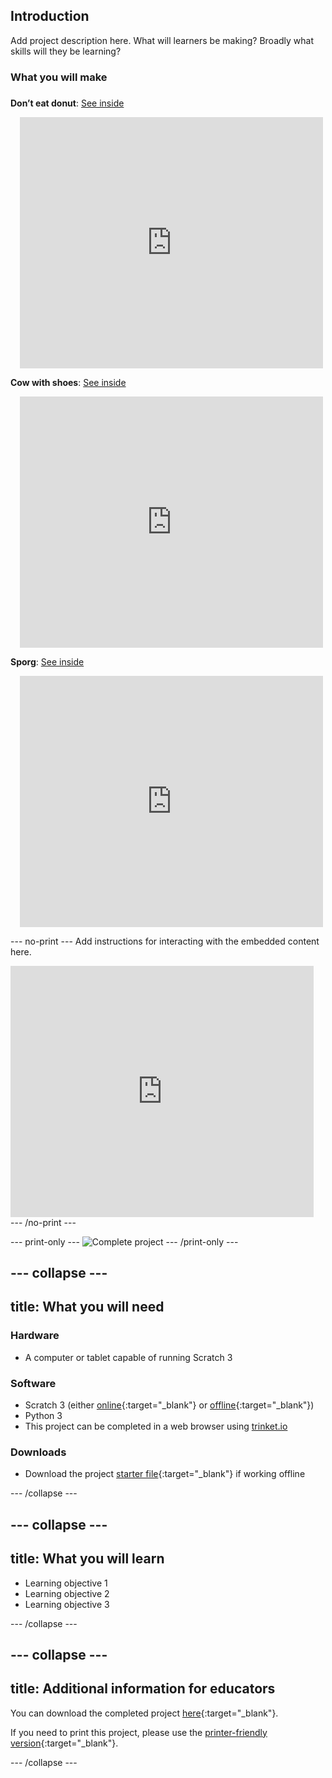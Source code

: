 ## Introduction

Add project description here. What will learners be making? Broadly what skills will they be learning?

### What you will make

<div class="c-project-panel c-project-panel--hints">
<h3 class="c-project-panel__heading js-project-panel__toggle">

</h3>

<div class="c-project-panel__content js-project-panel--initialise-swiper u-hidden">
<div class="c-project-panel__swiper">
<div class="c-project-panel__swiper-wrapper">
<div class="c-project-panel__swiper-slide">
<p><strong>Don’t eat donut</strong>: <a href="https://scratch.mit.edu/projects/495865093/editor" target="_blank">See inside</a></p>
<div class="scratch-preview" style="margin-left: 15px;">
<iframe allowtransparency="true" width="485" height="402" src="https://scratch.mit.edu/projects/embed/495865093/?autostart=false" frameborder="0"></iframe>
</div>

</div>

<div class="c-project-panel__swiper-slide">
<p><strong>Cow with shoes</strong>: <a href="https://scratch.mit.edu/projects/723797674/editor" target="_blank">See inside</a></p>
<div class="scratch-preview" style="margin-left: 15px;">
  <iframe allowtransparency="true" width="485" height="402" src="https://scratch.mit.edu/projects/embed/723797674/?autostart=false" frameborder="0"></iframe>
</div>

</div>

<div class="c-project-panel__swiper-slide">
<p><strong>Sporg</strong>: <a href="https://scratch.mit.edu/projects/495865892/editor" target="_blank">See inside</a></p>
<div class="scratch-preview" style="margin-left: 15px;">
<iframe allowtransparency="true" width="485" height="402" src="https://scratch.mit.edu/projects/embed/495865892/?autostart=false" frameborder="0"></iframe>
</div>

</div>
</div>

<div class="c-project-panel__swiper-pagination">
<span class="c-project-panel__swiper-bullet"></span>
<span class="c-project-panel__swiper-bullet"></span>
<span class="c-project-panel__swiper-bullet"></span>
</div>

<div class="c-project-panel__swiper-button c-project-panel__swiper-button--next"></div>
<div class="c-project-panel__swiper-button c-project-panel__swiper-button--prev"></div>
</div>
</div>
</div>


--- no-print ---
Add instructions for interacting with the embedded content here.

<div class="scratch-preview">
  <iframe allowtransparency="true" width="485" height="402" src="https://scratch.mit.edu/projects/embed/160619869/?autostart=false" frameborder="0"></iframe>
</div>
--- /no-print ---

--- print-only ---
![Complete project](images/showcase_static.png)
--- /print-only ---

--- collapse ---
---
title: What you will need
---
### Hardware

+ A computer or tablet capable of running Scratch 3

### Software

+ Scratch 3 (either [online](https://scratch.mit.edu/){:target="_blank"} or [offline](https://scratch.mit.edu/download){:target="_blank"})
+ Python 3
+ This project can be completed in a web browser using [trinket.io](https://trinket.io/)

### Downloads

+ Download the project [starter file](https://rpf.io/p/en/projectName-go){:target="_blank"} if working offline

--- /collapse ---

--- collapse ---
---
title: What you will learn
---

+ Learning objective 1
+ Learning objective 2
+ Learning objective 3

--- /collapse ---

--- collapse ---
---
title: Additional information for educators
---

You can download the completed project [here](https://rpf.io/p/en/projectName-get){:target="_blank"}.

If you need to print this project, please use the [printer-friendly version](https://projects.raspberrypi.org/en/projects/projectName/print){:target="_blank"}.

--- /collapse ---
